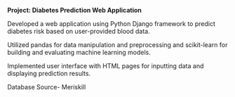 <b>Project: Diabetes Prediction Web Application</b>


Developed a web application using Python Django framework to predict diabetes risk based on user-provided blood data.

Utilized pandas for data manipulation and preprocessing and scikit-learn for building and evaluating machine learning models.

Implemented user interface with HTML pages for inputting data and displaying prediction results.

Database Source- Meriskill
